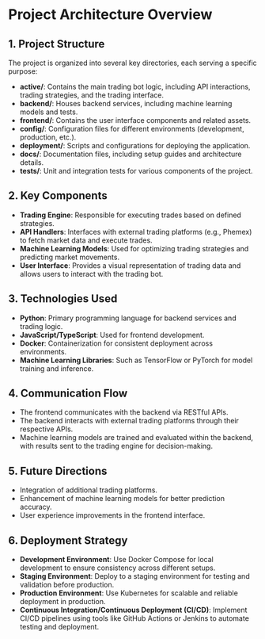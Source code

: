 # Project Architecture Overview

## 1. Project Structure
The project is organized into several key directories, each serving a specific purpose:

- **active/**: Contains the main trading bot logic, including API interactions, trading strategies, and the trading interface.
- **backend/**: Houses backend services, including machine learning models and tests.
- **frontend/**: Contains the user interface components and related assets.
- **config/**: Configuration files for different environments (development, production, etc.).
- **deployment/**: Scripts and configurations for deploying the application.
- **docs/**: Documentation files, including setup guides and architecture details.
- **tests/**: Unit and integration tests for various components of the project.

## 2. Key Components
- **Trading Engine**: Responsible for executing trades based on defined strategies.
- **API Handlers**: Interfaces with external trading platforms (e.g., Phemex) to fetch market data and execute trades.
- **Machine Learning Models**: Used for optimizing trading strategies and predicting market movements.
- **User Interface**: Provides a visual representation of trading data and allows users to interact with the trading bot.

## 3. Technologies Used
- **Python**: Primary programming language for backend services and trading logic.
- **JavaScript/TypeScript**: Used for frontend development.
- **Docker**: Containerization for consistent deployment across environments.
- **Machine Learning Libraries**: Such as TensorFlow or PyTorch for model training and inference.

## 4. Communication Flow
- The frontend communicates with the backend via RESTful APIs.
- The backend interacts with external trading platforms through their respective APIs.
- Machine learning models are trained and evaluated within the backend, with results sent to the trading engine for decision-making.

## 5. Future Directions
- Integration of additional trading platforms.
- Enhancement of machine learning models for better prediction accuracy.
- User experience improvements in the frontend interface.

## 6. Deployment Strategy
- **Development Environment**: Use Docker Compose for local development to ensure consistency across different setups.
- **Staging Environment**: Deploy to a staging environment for testing and validation before production.
- **Production Environment**: Use Kubernetes for scalable and reliable deployment in production.
- **Continuous Integration/Continuous Deployment (CI/CD)**: Implement CI/CD pipelines using tools like GitHub Actions or Jenkins to automate testing and deployment.
